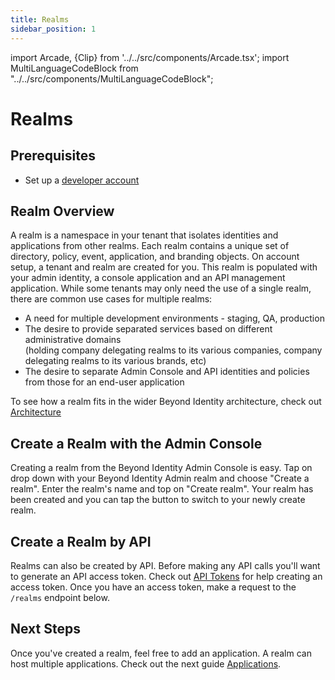 ```yaml
---
title: Realms
sidebar_position: 1
---
```


import Arcade, {Clip} from '../../src/components/Arcade.tsx';
import MultiLanguageCodeBlock from "../../src/components/MultiLanguageCodeBlock";

# Realms

## Prerequisites

- Set up a [developer account](./account-setup.md)

## Realm Overview

A realm is a namespace in your tenant that isolates identities and applications from other realms. Each realm contains a unique set of directory, policy, event, application, and branding objects. On account setup, a tenant and realm are created for you. This realm is populated with your admin identity, a console application and an API management application. While some tenants may only need the use of a single realm, there are common use cases for multiple realms:

- A need for multiple development environments - staging, QA, production
- The desire to provide separated services based on different administrative domains  
  (holding company delegating realms to its various companies, company delegating realms to its various brands, etc)
- The desire to separate Admin Console and API identities and policies from those for an end-user application

To see how a realm fits in the wider Beyond Identity architecture, check out [Architecture](../platform-overview/architecture.md)

## Create a Realm with the Admin Console

Creating a realm from the Beyond Identity Admin Console is easy. Tap on drop down with your Beyond Identity Admin realm and choose "Create a realm". Enter the realm's name and top on "Create realm". Your realm has been created and you can tap the button to switch to your newly create realm.

<Arcade clip={Clip.CreateRealm} />

## Create a Realm by API

Realms can also be created by API. Before making any API calls you'll want to generate an API access token. Check out [API Tokens](./api-token) for help creating an access token. Once you have an access token, make a request to the `/realms` endpoint below.

<MultiLanguageCodeBlock
curl='curl "https://api-$(REGION).beyondidentity.com/v1/tenants/$(TENANT_ID)/realms" \
-X POST \
-H "Authorization: Bearer $(TOKEN)" \
-H "Content-Type: application/json" \
-d "{\"realms\":{\"display_name\":\"$(REALM_NAME)\"}}"'
title="/realms"
/>

## Next Steps

Once you've created a realm, feel free to add an application. A realm can host multiple applications. Check out the next guide [Applications](./applications.md).
